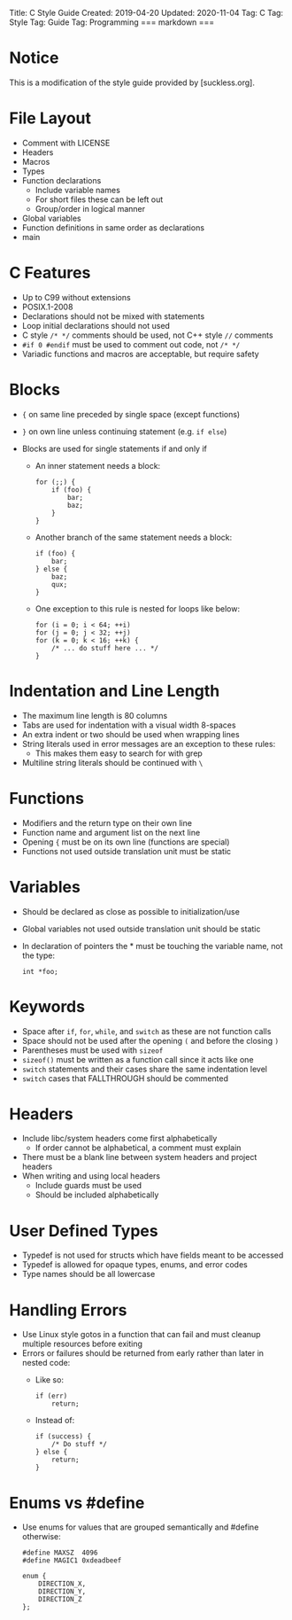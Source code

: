 Title: C Style Guide
Created: 2019-04-20
Updated: 2020-11-04
Tag: C
Tag: Style
Tag: Guide
Tag: Programming
=== markdown ===
# Notice
This is a modification of the style guide provided by [suckless.org].

# File Layout
- Comment with LICENSE
- Headers
- Macros
- Types
- Function declarations
    - Include variable names
    - For short files these can be left out
    - Group/order in logical manner
- Global variables
- Function definitions in same order as declarations
- main

# C Features
- Up to C99 without extensions
- POSIX.1-2008
- Declarations should not be mixed with statements
- Loop initial declarations should not used
- C style `/* */` comments should be used, not C++ style `//` comments
- `#if 0 #endif` must be used to comment out code, not `/* */`
- Variadic functions and macros are acceptable, but require safety

# Blocks
- `{` on same line preceded by single space (except functions)
- `}` on own line unless continuing statement (e.g. `if else`)
- Blocks are used for single statements if and only if
    - An inner statement needs a block:

        ```
        for (;;) {
            if (foo) {
                bar;
                baz;
            }
        }
        ```

    * Another branch of the same statement needs a block:

        ``` 
        if (foo) {
            bar;
        } else {
            baz;
            qux;
        }
        ``` 

    * One exception to this rule is nested for loops like below:

        ``` 
        for (i = 0; i < 64; ++i)
        for (j = 0; j < 32; ++j)
        for (k = 0; k < 16; ++k) {
            /* ... do stuff here ... */
        }
        ``` 
    
# Indentation and Line Length
- The maximum line length is 80 columns
- Tabs are used for indentation with a visual width 8-spaces
- An extra indent or two should be used when wrapping lines 
- String literals used in error messages are an exception to these rules:
    - This makes them easy to search for with grep
- Multiline string literals should be continued with `\`

# Functions
* Modifiers and the return type on their own line
* Function name and argument list on the next line
* Opening `{` must be on its own line (functions are special)
* Functions not used outside translation unit must be static

# Variables
* Should be declared as close as possible to initialization/use
* Global variables not used outside translation unit should be static
* In declaration of pointers the * must be touching the variable name, not the type:

    ```
    int *foo;
    ```
    
# Keywords
* Space after `if`, `for`, `while`, and `switch` as these are not function calls
* Space should not be used after the opening `(` and before the closing `)`
* Parentheses must be used with `sizeof`
* `sizeof()` must be written as a function call since it acts like one
* `switch` statements and their cases share the same indentation level
* `switch` cases that FALLTHROUGH should be commented

# Headers
* Include libc/system headers come first alphabetically
    * If order cannot be alphabetical, a comment must explain
* There must be a blank line between system headers and project headers
* When writing and using local headers
    * Include guards must be used
    * Should be included alphabetically

# User Defined Types
* Typedef is not used for structs which have fields meant to be accessed
* Typedef is allowed for opaque types, enums, and error codes
* Type names should be all lowercase

# Handling Errors
* Use Linux style gotos in a function that can fail and must cleanup multiple resources before exiting
* Errors or failures should be returned from early rather than later in nested code:
    * Like so:

        ```
        if (err)
            return;
        ```

    * Instead of:

        ```
        if (success) {
            /* Do stuff */
        } else {
            return;
        }
        ```

# Enums vs #define
* Use enums for values that are grouped semantically and #define otherwise:

    ```
    #define MAXSZ  4096
    #define MAGIC1 0xdeadbeef

    enum {
        DIRECTION_X,
        DIRECTION_Y,
        DIRECTION_Z
    };
    ```
